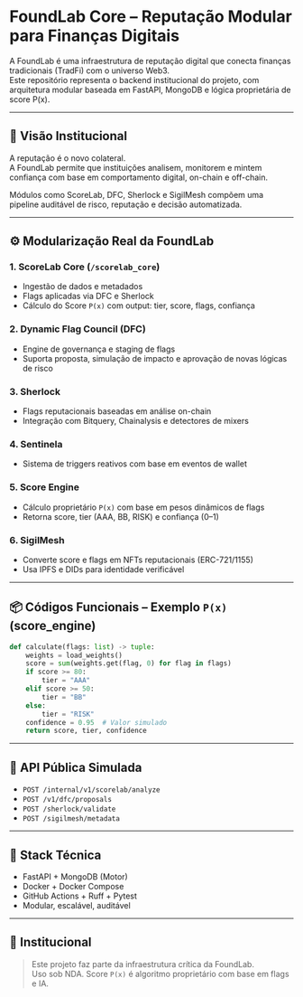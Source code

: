 # FoundLab Core – Reputação Modular para Finanças Digitais

A FoundLab é uma infraestrutura de reputação digital que conecta finanças tradicionais (TradFi) com o universo Web3.  
Este repositório representa o backend institucional do projeto, com arquitetura modular baseada em FastAPI, MongoDB e lógica proprietária de score P(x).

---

## 🧠 Visão Institucional

A reputação é o novo colateral.  
A FoundLab permite que instituições analisem, monitorem e mintem confiança com base em comportamento digital, on-chain e off-chain.  

Módulos como ScoreLab, DFC, Sherlock e SigilMesh compõem uma pipeline auditável de risco, reputação e decisão automatizada.

---

## ⚙️ Modularização Real da FoundLab

### 1. ScoreLab Core (`/scorelab_core`)
- Ingestão de dados e metadados
- Flags aplicadas via DFC e Sherlock
- Cálculo do Score `P(x)` com output: tier, score, flags, confiança

### 2. Dynamic Flag Council (DFC)
- Engine de governança e staging de flags
- Suporta proposta, simulação de impacto e aprovação de novas lógicas de risco

### 3. Sherlock
- Flags reputacionais baseadas em análise on-chain
- Integração com Bitquery, Chainalysis e detectores de mixers

### 4. Sentinela
- Sistema de triggers reativos com base em eventos de wallet

### 5. Score Engine
- Cálculo proprietário `P(x)` com base em pesos dinâmicos de flags
- Retorna score, tier (AAA, BB, RISK) e confiança (0–1)

### 6. SigilMesh
- Converte score e flags em NFTs reputacionais (ERC-721/1155)
- Usa IPFS e DIDs para identidade verificável

---

## 📦 Códigos Funcionais – Exemplo `P(x)` (score_engine)

```python
def calculate(flags: list) -> tuple:
    weights = load_weights()
    score = sum(weights.get(flag, 0) for flag in flags)
    if score >= 80:
        tier = "AAA"
    elif score >= 50:
        tier = "BB"
    else:
        tier = "RISK"
    confidence = 0.95  # Valor simulado
    return score, tier, confidence
```

---

## 📎 API Pública Simulada

- `POST /internal/v1/scorelab/analyze`
- `POST /v1/dfc/proposals`
- `POST /sherlock/validate`
- `POST /sigilmesh/metadata`

---

## 🚀 Stack Técnica

- FastAPI + MongoDB (Motor)
- Docker + Docker Compose
- GitHub Actions + Ruff + Pytest
- Modular, escalável, auditável

---

## 🔐 Institucional

> Este projeto faz parte da infraestrutura crítica da FoundLab.  
> Uso sob NDA. Score `P(x)` é algoritmo proprietário com base em flags e IA.

